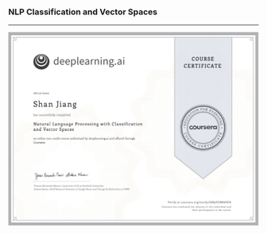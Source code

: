 ### NLP Classification and Vector Spaces

---
![](https://raw.githubusercontent.com/shanjiang1994/Natural-Language-Processing-by-deeplearning.ai-Coursera/master/NLP%20with%20Classification%20and%20Vector%20Spaces/Certi_Coursera_NLP_%20Classification%20and%20Vector%20Spaces.jpg)
